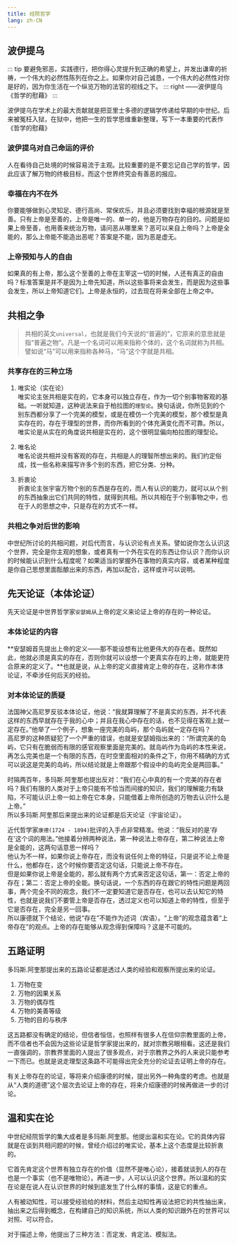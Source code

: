 ```yaml
---
title: 经院哲学
lang: zh-CN
---
```


## 波伊提乌

::: tip
要避免邪恶，实践德行，把你得心灵提升到正确的希望上，并发出谦卑的祈祷，一个伟大的必然性陈列在你之上。如果你对自己诚恳，一个伟大的必然性对你是好的，因为你生活在一个纵览万物的法官的视线之下。
::: right
——波伊提乌《哲学的慰藉》
:::

波伊提乌在学术上的最大贡献就是把亚里士多德的逻辑学传递给早期的中世纪。后来被冤枉入狱，在狱中，他把一生的哲学思维重新整理，写下一本重要的代表作《哲学的慰藉》

### 波伊提乌对自己命运的评价

人在看待自己处境的时候容易流于主观。比较重要的是不要忘记自己学的哲学，因此应该了解万物的终极目标，而这个世界终究会有善恶的报应。

### 幸福在内不在外

你要能够做到心灵知足、德行高尚、常保欢乐，并且必须要找到幸福的根源就是至善。只有上帝是至善的，上帝是唯一的、单一的，他是万物存在的目的。问题是如果上帝至善，也用善来统治万物，请问恶从哪里来？恶可以来自上帝吗？上帝是全能的，那么上帝能不能造出恶呢？答案是不能，因为恶是虚无。

### 上帝预知与人的自由

如果真的有上帝，那么这个至善的上帝在主宰这一切的时候，人还有真正的自由吗？标准答案是并不是因为上帝先知道，所以这些事将来会发生，而是因为这些事会发生，所以上帝知道它们。上帝是永恒的，过去现在将来全部在上帝之中。


## 共相之争

> 共相的英文`universal`，也就是我们今天说的“普遍的”，它原来的意思就是指“普遍之物”。凡是一个名词可以用来指称个体的，这个名词就称为共相。譬如说“马”可以用来指称各种马，“马”这个字就是共相。

### 共享存在的三种立场

1. 唯实论（实在论）  
唯实论主张共相是实在的，它本身可以独立存在，作为一切个别事物客观的基础。一听就知道，这种说法来自于柏拉图的`理型论`。换句话说，你所见到的个别东西都分享了一个完美的模型，或是在模仿一个完美的模型，那个模型是真实存在的，存在于理型的世界，而你所看到的个体充满变化而不可靠。所以，唯实论是从实在的角度说共相是实在的，这个很明显偏向柏拉图的理型论。

2. 唯名论  
唯名论说共相并没有客观的存在，共相是人的理智所想出来的。我们约定俗成，找一些名称来描写许多个别的东西，把它分类、分种。

3. 折衷论  
折衷论主张宇宙万物个别的东西是存在的，而人有认识的能力，就可以从个别的东西抽象出它们共同的特性，就得到共相。所以共相在于个别事物之中，也在于人的思想之中，只是存在的方式不一样。

### 共相之争对后世的影响

中世纪所讨论的共相问题，对后代而言，与认识论有点关系。譬如说你怎么认识这个世界，完全是你主观的想象，或者真有一个外在实在的东西让你认识？而你认识的时候能认识到什么程度呢？如果适当的掌握外在事物的真实内容，或者某种程度是你自己思想里面酝酿出来的东西，再加以配合，这样或许可以说明。


## 先天论证（本体论证）

先天论证是中世界哲学家`安瑟姆`从上帝的定义来论证上帝的存在的一种论证。

### 本体论证的内容

**安瑟姆首先提出上帝的定义——那不能设想有比他更伟大的存在者。既然如此，他就必须是真实的存在，否则你就可以设想一个更真实存在的上帝，就能更符合原来的定义了。**也就是说，从上帝的定义直接肯定上帝的存在，这称作本体论证，不牵涉任何后天的经验。

### 对本体论证的质疑

法国神父高尼罗反驳本体论证，他说：“我就算理解了不是真实的东西，并不代表这样的东西早就存在于我的心中；并且在我心中存在的话，也不见得在客观上就一定存在。”他举了一个例子，想象一座完美的岛屿，那个岛屿就一定存在吗？  
高尼罗的这种质疑犯了一个严重的错误，也就是安瑟姆指出来的：“所谓完美的岛屿，它只有在脆弱而有限的感官观察里面是完美的。就岛屿作为岛屿的本性来说，再怎么完美也是一个有限的东西，在时空里面相对的条件之下，你用不精确的方式可以说这是完美的岛屿，所以结论就是上帝跟那个假设中的岛屿完全是两回事。”

时隔两百年，多玛斯.阿奎那也提出反对：“我们在心中真的有一个完美的存在者吗？我们有限的人类对于上帝只能有不恰当而间接的知识，我们的理解能力有缺陷，不可能认识上帝一如上帝在它本身，只能借着上帝所创造的万物去认识什么是上帝。”  
所以多玛斯.阿奎那后来提出来的论证都是后天论证（宇宙论证）。

近代哲学家`康德(1724 - 1894)`批评的入手点非常精准。他说：“我反对的是‘存在’这个词的用法。”他接着分辨两种说法，第一种说法上帝存在，第二种说法上帝是全能的，这两句话意思一样吗？  
他认为不一样，如果你说上帝存在，而没有说任何上帝的特征，只是说不论上帝是什么，他都存在，这个时候你要否定这句话，只能说上帝不存在。  
但是如果你说上帝是全能的，那么就有两个方式来否定这句话，第一：否定上帝的存在；第二：否定上帝的全能。换句话说，一个东西的存在跟它的特性问题是两回事，两个完全不同的观念，我们不一定要知道它是否存在，也可以去认知它的特性，也就是说我们不要管上帝是否存在，透过定义也可以知道上帝的特性，但至于它是否存在，完全是另一回事。  
所以康德就下个结论，他说“存在”不能作为述词（宾语）。“上帝”的观念蕴含着“上帝存在”的观点。上帝的存在能够从观念得到保障吗？这是不可能的。


## 五路证明

多玛斯.阿奎那提出来的五路论证都是透过人类的经验和观察所提出来的论证。
1. 万物在变
2. 万物的因果关系
3. 万物的偶存性
4. 万物的美善等级
5. 万物的目的与秩序

这五路都没有确定的结论，但信者恒信，也照样有很多人在信仰宗教里面的上帝，而不信者也不会因为这些论证是哲学家提出来的，就对宗教另眼相看。这还是我们一直强调的，宗教界里面的人提出了很多观点，对于宗教界之外的人来说只能参考一下而已。也就是说走理型这条路不可能得出完全充分的论证去证明上帝的存在。

有关上帝存在的论证，等将来介绍康德的时候，提出另外一种角度的考虑。也就是从“人类的道德”这个层次去论证上帝的存在，将来介绍康德的时候再做进一步的讨论。


## 温和实在论

中世纪经院哲学的集大成者是多玛斯.阿奎那。他提出温和实在论。它的具体内容就是在谈到共相问题的时候，曾经介绍过的唯实论，基本上这个态度是比较折衷的。

它首先肯定这个世界有独立存在的价值（显然不是唯心论），接着就谈到人的存在也是一个事实（也不是唯物论）。再进一步，人可以认识这个世界。所以温和的实在论是在说人在认识世界的时候到底发生了什么样的事情，这是它的重点。

人有被动知性，可以接受经验给的材料，然后主动知性再设法把它的共性抽出来，抽出来之后得到概念，在构建自己的知识系统，所以人类的知识跟外在的世界可以对照、可以符合。

对于描述上帝，他提出了三种方法：否定发、肯定法、模拟法。
